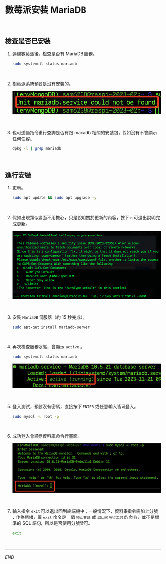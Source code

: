 # 數莓派安裝 MariaDB

<br>

## 檢查是否已安裝

1. 連線數莓派後，檢查是否有 MariaDB 服務。

    ```bash
    sudo systemctl status mariadb
    ```

<br>

2. 樹莓派系統預設是沒有安裝的。

    ![](images/img_01.png)

<br>

3. 也可透過指令進行查詢是否有跟 mariadb 相關的安裝包，假如沒有不會顯示任何任容。

    ```bash
    dpkg -l | grep mariadb
    ```

<br>

## 進行安裝

1. 更新。

    ```bash
    sudo apt update && sudo apt upgrade -y
    ```

<br>

2. 假如出現類似畫面不用擔心，只是說明關於更新的內容，按下 `q` 可退出說明完成更新。

    ![](images/img_02.png)

<br>

3. 安裝 `MariaDB` 伺服器（約 15 秒完成）。

    ```bash
    sudo apt-get install mariadb-server
    ```

<br>

4. 再次檢查服務狀態，會顯示 `active` 。

    ```bash
    sudo systemctl status mariadb
    ```


    ![](images/img_03.png)

<br>

5. 登入測試，預設沒有密碼，直接按下 `ENTER` 或任意輸入皆可登入。

    ```bash
    sudo mysql -u root -p
    ```

<br>

6. 成功登入會顯示資料庫命令行畫面。

    ![](images/img_04.png)

<br>

7. 輸入指令 `exit` 可以退出回到終端機中；一般情況下，資料庫指令需加上分號 `;` 作為尾綴，而 `exit` 命令是一個 `終止會話` 或 `退出命令行工具` 的命令，並不是標準的 SQL 語句，所以是否使用分號皆可。

    ```bash
    exit
    ```

<br>

___

_END_